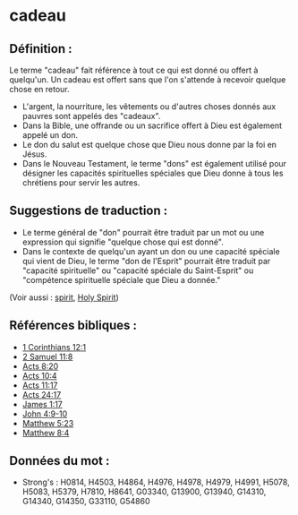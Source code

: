 # cadeau

## Définition :

Le terme "cadeau" fait référence à tout ce qui est donné ou offert à quelqu'un. Un cadeau est offert sans que l'on s'attende à recevoir quelque chose en retour.

* L'argent, la nourriture, les vêtements ou d'autres choses donnés aux pauvres sont appelés des "cadeaux".
* Dans la Bible, une offrande ou un sacrifice offert à Dieu est également appelé un don.
* Le don du salut est quelque chose que Dieu nous donne par la foi en Jésus.
* Dans le Nouveau Testament, le terme "dons" est également utilisé pour désigner les capacités spirituelles spéciales que Dieu donne à tous les chrétiens pour servir les autres.

## Suggestions de traduction :

* Le terme général de "don" pourrait être traduit par un mot ou une expression qui signifie "quelque chose qui est donné".
* Dans le contexte de quelqu'un ayant un don ou une capacité spéciale qui vient de Dieu, le terme "don de l'Esprit" pourrait être traduit par "capacité spirituelle" ou "capacité spéciale du Saint-Esprit" ou "compétence spirituelle spéciale que Dieu a donnée."

(Voir aussi : [spirit](../kt/spirit.md), [Holy Spirit](../kt/holyspirit.md))

## Références bibliques :

* [1 Corinthians 12:1](rc://en/tn/help/1co/12/01)
* [2 Samuel 11:8](rc://en/tn/help/2sa/11/08)
* [Acts 8:20](rc://en/tn/help/act/08/20)
* [Acts 10:4](rc://en/tn/help/act/10/04)
* [Acts 11:17](rc://en/tn/help/act/11/17)
* [Acts 24:17](rc://en/tn/help/act/24/17)
* [James 1:17](rc://en/tn/help/jas/01/17)
* [John 4:9-10](rc://en/tn/help/jhn/04/09)
* [Matthew 5:23](rc://en/tn/help/mat/05/23)
* [Matthew 8:4](rc://en/tn/help/mat/08/4)

## Données du mot :

* Strong's : H0814, H4503, H4864, H4976, H4978, H4979, H4991, H5078, H5083, H5379, H7810, H8641, G03340, G13900, G13940, G14310, G14340, G14350, G33110, G54860
